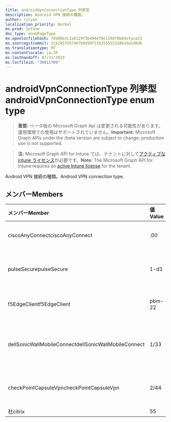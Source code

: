 ```yaml
---
title: androidVpnConnectionType 列挙型
description: Android VPN 接続の種類。
author: rolyon
localization_priority: Normal
ms.prod: Intune
doc_type: enumPageType
ms.openlocfilehash: 7dd00b3c2a0129f3b494ef0e1198f0b8defaca23
ms.sourcegitcommit: 2c62457e57467b8d50f21b255b553106a9a5d8d6
ms.translationtype: MT
ms.contentlocale: ja-JP
ms.lasthandoff: 07/31/2019
ms.locfileid: "36011709"
---
```

# <a name="androidvpnconnectiontype-enum-type"></a><span data-ttu-id="307b4-103">androidVpnConnectionType 列挙型</span><span class="sxs-lookup"><span data-stu-id="307b4-103">androidVpnConnectionType enum type</span></span>

> <span data-ttu-id="307b4-104">**重要:** ベータ版の Microsoft Graph Api は変更される可能性があります。運用環境での使用はサポートされていません。</span><span class="sxs-lookup"><span data-stu-id="307b4-104">**Important:** Microsoft Graph APIs under the /beta version are subject to change; production use is not supported.</span></span>

> <span data-ttu-id="307b4-105">**注:** Microsoft Graph API for Intune では、テナントに対して[アクティブな intune ライセンス](https://go.microsoft.com/fwlink/?linkid=839381)が必要です。</span><span class="sxs-lookup"><span data-stu-id="307b4-105">**Note:** The Microsoft Graph API for Intune requires an [active Intune license](https://go.microsoft.com/fwlink/?linkid=839381) for the tenant.</span></span>

<span data-ttu-id="307b4-106">Android VPN 接続の種類。</span><span class="sxs-lookup"><span data-stu-id="307b4-106">Android VPN connection type.</span></span>

## <a name="members"></a><span data-ttu-id="307b4-107">メンバー</span><span class="sxs-lookup"><span data-stu-id="307b4-107">Members</span></span>
|<span data-ttu-id="307b4-108">メンバー</span><span class="sxs-lookup"><span data-stu-id="307b4-108">Member</span></span>|<span data-ttu-id="307b4-109">値</span><span class="sxs-lookup"><span data-stu-id="307b4-109">Value</span></span>|<span data-ttu-id="307b4-110">説明</span><span class="sxs-lookup"><span data-stu-id="307b4-110">Description</span></span>|
|:---|:---|:---|
|<span data-ttu-id="307b4-111">ciscoAnyConnect</span><span class="sxs-lookup"><span data-stu-id="307b4-111">ciscoAnyConnect</span></span>|<span data-ttu-id="307b4-112">.0</span><span class="sxs-lookup"><span data-stu-id="307b4-112">0</span></span>|<span data-ttu-id="307b4-113">Cisco AnyConnect。</span><span class="sxs-lookup"><span data-stu-id="307b4-113">Cisco AnyConnect.</span></span>|
|<span data-ttu-id="307b4-114">pulseSecure</span><span class="sxs-lookup"><span data-stu-id="307b4-114">pulseSecure</span></span>|<span data-ttu-id="307b4-115">1-d</span><span class="sxs-lookup"><span data-stu-id="307b4-115">1</span></span>|<span data-ttu-id="307b4-116">パルスがセキュリティで保護されています。</span><span class="sxs-lookup"><span data-stu-id="307b4-116">Pulse Secure.</span></span>|
|<span data-ttu-id="307b4-117">f5EdgeClient</span><span class="sxs-lookup"><span data-stu-id="307b4-117">f5EdgeClient</span></span>|<span data-ttu-id="307b4-118">pbm-2</span><span class="sxs-lookup"><span data-stu-id="307b4-118">2</span></span>|<span data-ttu-id="307b4-119">F5 キーを押したエッジクライアント。</span><span class="sxs-lookup"><span data-stu-id="307b4-119">F5 Edge Client.</span></span>|
|<span data-ttu-id="307b4-120">dellSonicWallMobileConnect</span><span class="sxs-lookup"><span data-stu-id="307b4-120">dellSonicWallMobileConnect</span></span>|<span data-ttu-id="307b4-121">1/3</span><span class="sxs-lookup"><span data-stu-id="307b4-121">3</span></span>|<span data-ttu-id="307b4-122">Dell SonicWALL モバイル接続。</span><span class="sxs-lookup"><span data-stu-id="307b4-122">Dell SonicWALL Mobile Connection.</span></span>|
|<span data-ttu-id="307b4-123">checkPointCapsuleVpn</span><span class="sxs-lookup"><span data-stu-id="307b4-123">checkPointCapsuleVpn</span></span>|<span data-ttu-id="307b4-124">2/4</span><span class="sxs-lookup"><span data-stu-id="307b4-124">4</span></span>|<span data-ttu-id="307b4-125">[カプセル接続] VPN をチェックします。</span><span class="sxs-lookup"><span data-stu-id="307b4-125">Check Point Capsule VPN.</span></span>|
|<span data-ttu-id="307b4-126">社</span><span class="sxs-lookup"><span data-stu-id="307b4-126">citrix</span></span>|<span data-ttu-id="307b4-127">5</span><span class="sxs-lookup"><span data-stu-id="307b4-127">5</span></span>|<span data-ttu-id="307b4-128">社</span><span class="sxs-lookup"><span data-stu-id="307b4-128">Citrix</span></span>|





